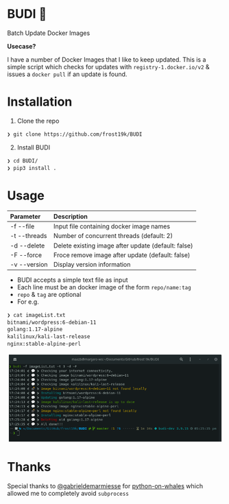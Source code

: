 # BUDI 🐳
Batch Update Docker Images

**Usecase?**

I have a number of Docker Images that I like to keep updated. This is a simple script which checks for updates with `registry-1.docker.io/v2` & issues a `docker pull` if an update is found.

# Installation
1. Clone the repo
```Bash
❯ git clone https://github.com/frost19k/BUDI
```
2. Install BUDI
```Bash
❯ cd BUDI/
❯ pip3 install .
```

# Usage

| Parameter    | Description                                         |
| :--          | :--                                                 |
| -f --file    | Input file containing docker image names            |
| -t --threads | Number of concurrent threads (default: 2)           |
| -d --delete  | Delete existing image after update (default: false) |
| -F --force   | Froce remove image after update (default: false)    |
| -v --version | Display version information                         |

- BUDI accepts a simple text file as input
- Each line must be an docker image of the form `repo/name:tag`
- `repo` & `tag` are optional
- For e.g.
```Bash
❯ cat imageList.txt
bitnami/wordpress:6-debian-11
golang:1.17-alpine
kalilinux/kali-last-release
nginx:stable-alpine-perl
```
![screenshot.png](assets/screenshot.png)

# Thanks
Special thanks to [@gabrieldemarmiesse](https://github.com/gabrieldemarmiesse) for [python-on-whales](https://github.com/gabrieldemarmiesse/python-on-whales) which allowed me to completely avoid `subprocess`